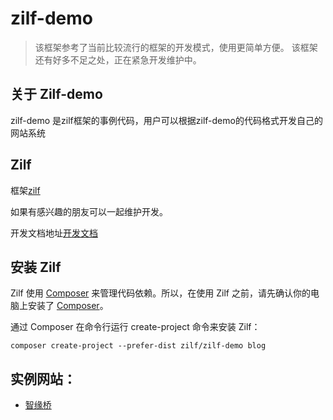 # zilf-demo

> 该框架参考了当前比较流行的框架的开发模式，使用更简单方便。
> 该框架还有好多不足之处，正在紧急开发维护中。

## 关于 Zilf-demo

zilf-demo 是zilf框架的事例代码，用户可以根据zilf-demo的代码格式开发自己的网站系统

## Zilf

框架[zilf](https://github.com/txj123/zilf)

如果有感兴趣的朋友可以一起维护开发。

开发文档地址[开发文档](https://github.com/txj123/zilf-docs)

## 安装 Zilf

Zilf 使用 [Composer](https://getcomposer.org/) 来管理代码依赖。所以，在使用 Zilf 之前，请先确认你的电脑上安装了 [Composer](https://getcomposer.org/)。

通过 Composer 在命令行运行 create-project 命令来安装 Zilf：
```
composer create-project --prefer-dist zilf/zilf-demo blog
```

## 实例网站：

- [智缘桥](http://zhiyuanqiao.zhuniu.com)